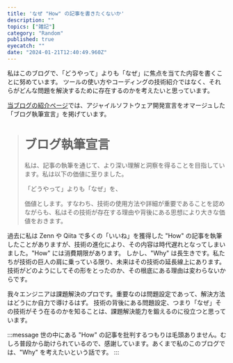 ```yaml
---
title: 'なぜ "How" の記事を書きたくないか'
description: ""
topics: ["雑記"]
category: "Random"
published: true
eyecatch: ""
date: "2024-01-21T12:40:49.960Z"
---
```


私はこのブログで、「どうやって」よりも「なぜ」に焦点を当てた内容を書くことに努めています。
ツールの使い方やコーディングの技術紹介ではなく、それらがどんな問題を解決するために存在するのかを考えたいと思っています。

[当ブログの紹介ページ](https://9sako6.com/about/)では、アジャイルソフトウェア開発宣言をオマージュした「ブログ執筆宣言」を掲げています。

> # ブログ執筆宣言
>
> 私は、記事の執筆を通じて、より深い理解と洞察を得ることを目指しています。私は以下の価値に至りました。
>
> 「どうやって」よりも「なぜ」を、
>
> 価値とします。すなわち、技術の使用方法や詳細が重要であることを認めながらも、私はその技術が存在する理由や背後にある思想により大きな価値をおきます。

過去に私は Zenn や Qiita で多くの「いいね」を獲得した "How" の記事を執筆したことがありますが、技術の進化により、その内容は時代遅れとなってしまいました。"How" には消費期限があります。
しかし、"Why" は長生きです。私たちが技術の巨人の肩に乗っている限り、未来はその技術の延長線上にあります。技術がどのようにしてその形をとったのか、その根底にある理由は変わらないからです。

我々エンジニアは課題解決のプロです。重要なのは問題設定であって、解決方法はどうにか自力で導けるはず。
技術の背後にある問題設定、つまり「なぜ」その技術がそう在るのかを知ることは、課題解決能力を鍛えるのに役立つと思っています。

:::message
世の中にある "How" の記事を批判するつもりは毛頭ありません。むしろ普段から助けられているので、感謝しています。あくまで私のこのブログでは、"Why" を考えたいという話です。
:::
